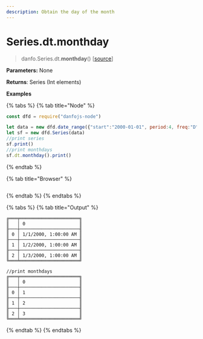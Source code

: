 ```yaml
---
description: Obtain the day of the month
---
```


# Series.dt.monthday

> danfo.Series.dt.**monthday**\(\)   \[[source](https://github.com/opensource9ja/danfojs/blob/master/danfojs/src/core/timeseries.js#L268)\]

**Parameters:** None

**Returns**: Series \(Int elements\)

**Examples**

{% tabs %}
{% tab title="Node" %}
```javascript
const dfd = require("danfojs-node")

let data = new dfd.date_range({"start":"2000-01-01", period:4, freq:"D"})
let sf = new dfd.Series(data)
//print series
sf.print()
//print monthdays
sf.dt.monthday().print()
```
{% endtab %}

{% tab title="Browser" %}
```

```
{% endtab %}
{% endtabs %}

{% tabs %}
{% tab title="Output" %}
```text
╔═══╤══════════════════════╗
║   │ 0                    ║
╟───┼──────────────────────╢
║ 0 │ 1/1/2000, 1:00:00 AM ║
╟───┼──────────────────────╢
║ 1 │ 1/2/2000, 1:00:00 AM ║
╟───┼──────────────────────╢
║ 2 │ 1/3/2000, 1:00:00 AM ║
╚═══╧══════════════════════╝

//print monthdays
╔═══╤══════════════════════╗
║   │ 0                    ║
╟───┼──────────────────────╢
║ 0 │ 1                    ║
╟───┼──────────────────────╢
║ 1 │ 2                    ║
╟───┼──────────────────────╢
║ 2 │ 3                    ║
╚═══╧══════════════════════╝
```
{% endtab %}
{% endtabs %}

